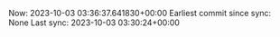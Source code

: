 Now: 2023-10-03 03:36:37.641830+00:00 Earliest commit since sync: None Last sync: 2023-10-03 03:30:24+00:00
